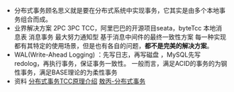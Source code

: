 - 分布式事务顾名思义就是要在分布式系统中实现事务，它其实是由多个本地事务组合而成。
- 业界解决方案
  2PC
  3PC
  TCC，阿里巴巴的开源项目seata，byteTcc
  本地消息表
  消息事务
  最大努力通知型
  基于消息中间件的最终一致性方案
  每一种实现都有其特定的使用场景，但是也有各自的问题，**都不是完美的解决方案**。
- WAL(Write-Ahead Logging) ：先写日志，再写磁盘 ，MySQL先写redolog，再执行事务，保证事务一致性。
  一般而言，满足ACID的事务的为钢性事务，满足BASE理论的为柔性事务
- 资料
  [分布式事务TCC原理介绍](https://zhuanlan.zhihu.com/p/61779584)
  [敖丙-分布式事务](https://mp.weixin.qq.com/s/XknegP66mnYboiBx556Kzw)